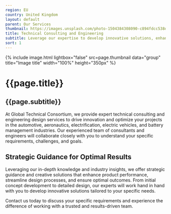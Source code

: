```yaml
---
region: EU
country: United Kingdom
layout: default
parent: Our Services
thumbnail: https://images.unsplash.com/photo-1504384308090-c894fdcc538d?ixlib=rb-4.0.3&ixid=M3wxMjA3fDB8MHxwaG90by1wYWdlfHx8fGVufDB8fHx8fA%3D%3D&auto=format&fit=crop&w=2070&q=80
title: Technical Consulting and Engineering
subtitle: Leverage our expertise to develop innovative solutions, enhance product performance, and optimize design processes for all your technical projects.
sort: 1
---
```


{% include image.html lightbox="false" src=page.thumbnail data="group" title="Image title" width="100%" height="350px" %}

# {{page.title}}

## {{page.subtitle}}

At Global Technical Consortium, we provide expert technical consulting and engineering design services to drive innovation and optimize your projects in the automotive, aeronautics, electrification, electric vehicles, and battery management industries. Our experienced team of consultants and engineers will collaborate closely with you to understand your specific requirements, challenges, and goals.

## Strategic Guidance for Optimal Results

Leveraging our in-depth knowledge and industry insights, we offer strategic guidance and creative solutions that enhance product performance, streamline design processes, and ensure optimal outcomes. From initial concept development to detailed design, our experts will work hand in hand with you to develop innovative solutions tailored to your specific needs.

Contact us today to discuss your specific requirements and experience the difference of working with a trusted and results-driven team.

